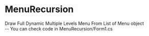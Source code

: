 # MenuRecursion
Draw Full Dynamic Multiple Levels Menu From List of Menu object <br/>
-- You can check code in MenuRecursion/Form1.cs 
